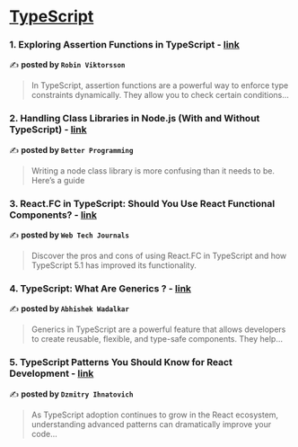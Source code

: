 
<h1><a href=https://medium.com/tag/typescript-tips/recommended target="_blank" rel="noopener noreferrer">TypeScript</a></h1>
<h3>1. Exploring Assertion Functions in TypeScript - <a href="https://medium.com/@robinviktorsson/exploring-assertion-functions-in-typescript-b5b0eb93ae24" target="_blank" rel="noopener noreferrer">link</a></h3>

✍️ **posted by `Robin Viktorsson`**

<blockquote>In TypeScript, assertion functions are a powerful way to enforce type constraints dynamically. They allow you to check certain conditions…</blockquote>

<h3>2. Handling Class Libraries in Node.js (With and Without TypeScript) - <a href="https://medium.com/better-programming/handling-class-libraries-in-node-js-with-and-without-typescript-39b73b2186b6" target="_blank" rel="noopener noreferrer">link</a></h3>

✍️ **posted by `Better Programming`**

<blockquote>Writing a node class library is more confusing than it needs to be. Here’s a guide</blockquote>

<h3>3. React.FC in TypeScript: Should You Use React Functional Components? - <a href="https://medium.com/web-tech-journals/react-fc-in-typescript-should-you-use-react-functional-components-af4295d87d80" target="_blank" rel="noopener noreferrer">link</a></h3>

✍️ **posted by `Web Tech Journals`**

<blockquote>Discover the pros and cons of using React.FC in TypeScript and how TypeScript 5.1 has improved its functionality.</blockquote>

<h3>4. TypeScript: What Are Generics ? - <a href="https://medium.com/@abhishekw/typescript-what-are-generics-3cc80ba0442e" target="_blank" rel="noopener noreferrer">link</a></h3>

✍️ **posted by `Abhishek Wadalkar`**

<blockquote>Generics in TypeScript are a powerful feature that allows developers to create reusable, flexible, and type-safe components. They help…</blockquote>

<h3>5. TypeScript Patterns You Should Know for React Development - <a href="https://medium.com/@ignatovich.dm/typescript-patterns-you-should-know-for-react-development-d43129494027" target="_blank" rel="noopener noreferrer">link</a></h3>

✍️ **posted by `Dzmitry Ihnatovich`**

<blockquote>As TypeScript adoption continues to grow in the React ecosystem, understanding advanced patterns can dramatically improve your code…</blockquote>

